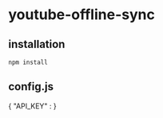 # youtube-offline-sync

## installation

`npm install`

## config.js
{
  "API_KEY" : <GOOGLE API KEY>
}